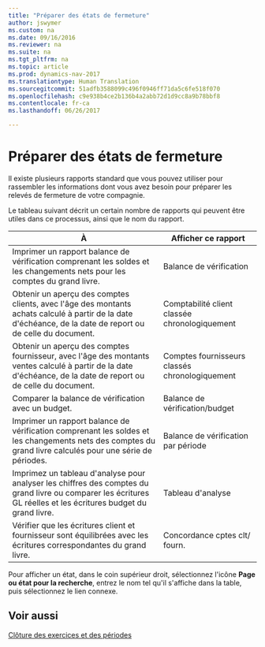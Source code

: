 ```yaml
---
title: "Préparer des états de fermeture"
author: jswymer
ms.custom: na
ms.date: 09/16/2016
ms.reviewer: na
ms.suite: na
ms.tgt_pltfrm: na
ms.topic: article
ms.prod: dynamics-nav-2017
ms.translationtype: Human Translation
ms.sourcegitcommit: 51adfb3588099c496f0946ff71da5c6fe518f070
ms.openlocfilehash: c9e938b4ce2b136b4a2abb72d1d9cc8a9b78bbf8
ms.contentlocale: fr-ca
ms.lasthandoff: 06/26/2017

---
```

# <a name="prepare-closing-statements"></a>Préparer des états de fermeture
Il existe plusieurs rapports standard que vous pouvez utiliser pour rassembler les informations dont vous avez besoin pour préparer les relevés de fermeture de votre compagnie.

Le tableau suivant décrit un certain nombre de rapports qui peuvent être utiles dans ce processus, ainsi que le nom du rapport.


|À     |Afficher ce rapport       |
|-------|----------------------|
|Imprimer un rapport balance de vérification comprenant les soldes et les changements nets pour les comptes du grand livre.|Balance de vérification|
|Obtenir un aperçu des comptes clients, avec l'âge des montants achats calculé à partir de la date d'échéance, de la date de report ou de celle du document.|Comptabilité client classée chronologiquement|
|Obtenir un aperçu des comptes fournisseur, avec l'âge des montants ventes calculé à partir de la date d'échéance, de la date de report ou de celle du document.|Comptes fournisseurs classés chronologiquement|
|Comparer la balance de vérification avec un budget.|Balance de vérification/budget|
|Imprimer un rapport balance de vérification comprenant les soldes et les changements nets des comptes du grand livre calculés pour une série de périodes.|Balance de vérification par période|
|Imprimez un tableau d'analyse pour analyser les chiffres des comptes du grand livre ou comparer les écritures GL réelles et les écritures budget du grand livre.|Tableau d'analyse|
|Vérifier que les écritures client et fournisseur sont équilibrées avec les écritures correspondantes du grand livre.|Concordance cptes clt/ fourn.|
Pour afficher un état, dans le coin supérieur droit, sélectionnez l'icône **Page ou état pour la recherche**, entrez le nom tel qu'il s'affiche dans la table, puis sélectionnez le lien connexe.
## <a name="see-also"></a>Voir aussi
[Clôture des exercices et des périodes](year-close-years-periods.md)

